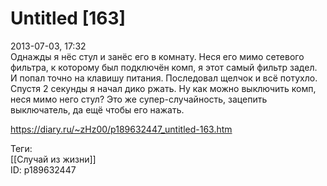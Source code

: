 Untitled [163]
===============

   
 2013-07-03, 17:32   
  Однажды я нёс стул и занёс его в комнату. Неся его мимо сетевого фильтра, к которому был подключён комп, я этот самый фильтр задел. И попал точно на клавишу питания. Последовал щелчок и всё потухло. Спустя 2 секунды я начал дико ржать. Ну как можно выключить комп, неся мимо него стул? Это же супер-случайность, зацепить выключатель, да ещё чтобы его нажать.   
    
 <https://diary.ru/~zHz00/p189632447_untitled-163.htm>   
   
 Теги:   
 [[Случай из жизни]]   
 ID: p189632447